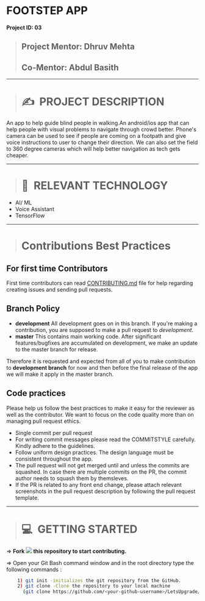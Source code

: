 # **FOOTSTEP APP**
**Project ID: 03**
>## **Project Mentor: Dhruv Mehta**
>## **Co-Mentor: Abdul Basith**

***

># ✍&nbsp; PROJECT DESCRIPTION

An app to help guide blind people in walking.An android/ios app that can help people with visual problems to navigate through crowd better. Phone's camera can be used to see if people are coming on a footpath and give voice instructions to user to change their direction. We can also set the field to 360 degree cameras which will help better navigation as tech gets cheaper.

***

># 📂&nbsp; RELEVANT TECHNOLOGY
* AI/ ML 
* Voice Assistant
* TensorFlow

***

>#  Contributions Best Practices

## For first time Contributors

First time contributors can read [CONTRIBUTING.md](/CONTRIBUTING.md) file for help regarding creating issues and sending pull requests.

## Branch Policy

* **development** All development goes on in this branch. If you're making a contribution, you are supposed to make a pull request to _development_.
* **master** This contains main working code. After significant features/bugfixes are accumulated on development, we make an update to the master branch for release.

Therefore it is requested and expected from all of you to make contribution to ____development branch____ for now and then before the final release of the app we will make it apply in the master branch.

## Code practices

Please help us follow the best practices to make it easy for the reviewer as well as the contributor. We want to focus on the code quality more than on managing pull request ethics.

 * Single commit per pull request
 * For writing commit messages please read the COMMITSTYLE carefully. Kindly adhere to the guidelines.
 * Follow uniform design practices. The design language must be consistent throughout the app.
 * The pull request will not get merged until and unless the commits are squashed. In case there are multiple commits on the PR, the commit author needs to squash them by themsleves.
 * If the PR is related to any front end change, please attach relevant screenshots in the pull request description by following the pull request template.

***

># 💻&nbsp; GETTING STARTED

=> **Fork <a href=https://github.com/LetsUpgrade/FOOTSTEP-APP><img src="https://img.icons8.com/ios/24/000000/code-fork.png"></a> this repository to start contributing.**

=> Open your Git Bash command window and in the root directory type the following commands :
```bash
    1) git init -initializes the git repository from the GitHub. 
    2) git clone -Clone the repository to your local machine
      (git clone https://github.com/<your-github-username>/LetsUpgrade/FOOTSTEP-APP.git)
```    
